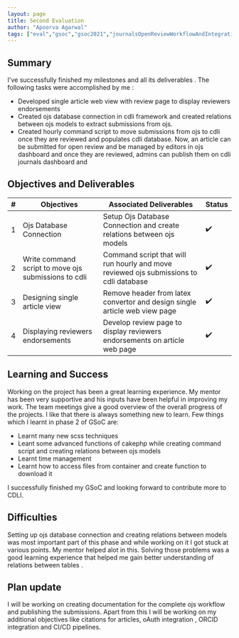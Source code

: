 ```yaml
---
layout: page
title: Second Evaluation
author: "Apoorva Agarwal"
tags: ["eval","gsoc","gsoc2021","journalsOpenReviewWorkflowAndIntegration","eval#2"]
---
```


## Summary

I've successfully finished my milestones and all its deliverables . The following tasks were accomplished by me : 
- Developed single article web view with review page to display reviewers endorsements
- Created ojs database connection in cdli framework and created relations between ojs models to extract submissions from ojs.
- Created hourly command script to move submissions from ojs to cdli once they are reviewed and populates cdli database.
Now, an article can be submitted for open review and be managed by editors in ojs dashboard and once they are reviewed, admins can publish them on cdli journals dashboard and 

## Objectives and Deliverables

| \# | Objectives                    | Associated Deliverables         | Status |
| --- | ----------------------------- | ---------------------------------------------- | --- |
| 1 | Ojs Database Connection | Setup Ojs Database Connection and create relations between ojs models | :heavy_check_mark: |
| 2 | Write command script to move ojs submissions to cdli | Command script that will run hourly and move reviewed ojs submissions to cdli database | :heavy_check_mark: |
| 3 | Designing single article view | Remove header from latex convertor and design single article web view page |  :heavy_check_mark: |
| 4 | Displaying reviewers endorsements | Develop review page to display reviewers endorsements on article web page | :heavy_check_mark: |

## Learning and Success

Working on the project has been a great learning experience. My mentor has been very supportive and his inputs have been helpful in improving my work. The team meetings give a good overview of the overall progress of the projects. I like that there is always something new to learn. Few things which I learnt in phase 2 of GSoC are:

- Learnt many new scss techniques
- Leant some advanced functions of cakephp while creating command script and creating relations between ojs models
- Learnt time management
- Learnt how to access files from container and create function to download it

I successfully finished my GSoC and looking forward to contribute more to CDLI.


## Difficulties

Setting up ojs database connection and creating relations between models was most important part of this phase and while working on it I got stuck at various points. My mentor helped alot in this. 
Solving those problems was a good learning experience that helped me gain better understanding of relations between tables .

## Plan update

I will be working on creating documentation for the complete ojs workflow and publishing the submissions. Apart from this I will be working on my additional objectives like citations for articles, oAuth integration , ORCID integration and CI/CD pipelines. 
